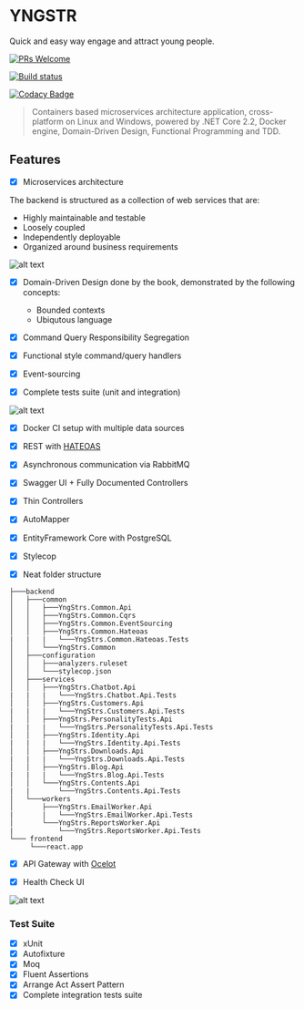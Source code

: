 # YNGSTR
Quick and easy way engage and attract young people.

[![PRs Welcome](https://img.shields.io/badge/PRs-welcome-brightgreen.svg)](http://makeapullrequest.com)

[![Build status](https://ci.appveyor.com/api/projects/status/ck1tf59mmq6qo6t8?svg=true)](https://ci.appveyor.com/project/profjordanov/aspreactdddcqrseventsourcinghateoas)

[![Codacy Badge](https://api.codacy.com/project/badge/Grade/e70ea46c375d420684d7e4b0cf4bc51b)](https://www.codacy.com/manual/profjordanov/AspReactDddCqrsEventSourcingHateoas?utm_source=github.com&amp;utm_medium=referral&amp;utm_content=profjordanov/AspReactDddCqrsEventSourcingHateoas&amp;utm_campaign=Badge_Grade)

>  Containers based microservices architecture application, cross-platform on Linux and Windows, powered by .NET Core 2.2, Docker engine, Domain-Driven Design, Functional Programming and TDD. 

## Features
- [x] Microservices architecture

 The backend is structured as a collection of web services that are:
  - Highly maintainable and testable
  - Loosely coupled
  - Independently deployable
  - Organized around business requirements
  
![alt text](https://raw.githubusercontent.com/profjordanov/AspReactDddCqrsEventSourcingHateoas/master/docs/architecture_overview_landscape.png)


- [x] Domain-Driven Design done by the book, demonstrated by the following concepts:
  - Bounded contexts
  - Ubiqutous language
  
- [x] Command Query Responsibility Segregation

- [x] Functional style command/query handlers

- [x] Event-sourcing

- [x] Complete tests suite (unit and integration)

![alt text](https://raw.githubusercontent.com/profjordanov/AspReactDddCqrsEventSourcingHateoas/master/docs/healthchecks.PNG)

- [x] Docker CI setup with multiple data sources

- [x] REST with [HATEOAS](https://en.wikipedia.org/wiki/HATEOAS)

- [x] Asynchronous communication via RabbitMQ
  
- [x] Swagger UI + Fully Documented Controllers

- [x] Thin Controllers

- [x] AutoMapper

- [x] EntityFramework Core with PostgreSQL

- [x] Stylecop

- [x] Neat folder structure

```
├───backend
│   ├───common
│   │   ├───YngStrs.Common.Api
│   │   ├───YngStrs.Common.Cqrs
│   │   ├───YngStrs.Common.EventSourcing
│   │   ├───YngStrs.Common.Hateoas
|   |   |   └───YngStrs.Common.Hateoas.Tests  
│   │   └───YngStrs.Common
│   ├───configuration
│   │   ├───analyzers.ruleset
│   │   └───stylecop.json
│   ├───services
│   │   ├───YngStrs.Chatbot.Api
|   |   |   └───YngStrs.Chatbot.Api.Tests
│   │   ├───YngStrs.Customers.Api
|   |   |   └───YngStrs.Customers.Api.Tests
│   │   ├───YngStrs.PersonalityTests.Api
|   |   |   └───YngStrs.PersonalityTests.Api.Tests
│   │   ├───YngStrs.Identity.Api
|   |   |   └───YngStrs.Identity.Api.Tests
│   │   ├───YngStrs.Downloads.Api
|   |   |   └───YngStrs.Downloads.Api.Tests
│   │   ├───YngStrs.Blog.Api
|   |   |   └───YngStrs.Blog.Api.Tests
│   │   └───YngStrs.Contents.Api
|   |       └───YngStrs.Contents.Api.Tests
│   └───workers
│       ├───YngStrs.EmailWorker.Api
|       |   └───YngStrs.EmailWorker.Api.Tests
│       └───YngStrs.ReportsWorker.Api
|           └───YngStrs.ReportsWorker.Api.Tests
└─── frontend
     └───react.app    
```

- [x] API Gateway with [Ocelot](https://ocelot.readthedocs.io/en/latest/index.html)

- [x] Health Check UI

![alt text](https://raw.githubusercontent.com/profjordanov/AspReactDddCqrsEventSourcingHateoas/master/docs/healthchecks.PNG)

### Test Suite
- [x] xUnit
- [x] Autofixture
- [x] Moq
- [x] Fluent Assertions
- [x] Arrange Act Assert Pattern
- [x] Complete integration tests suite
